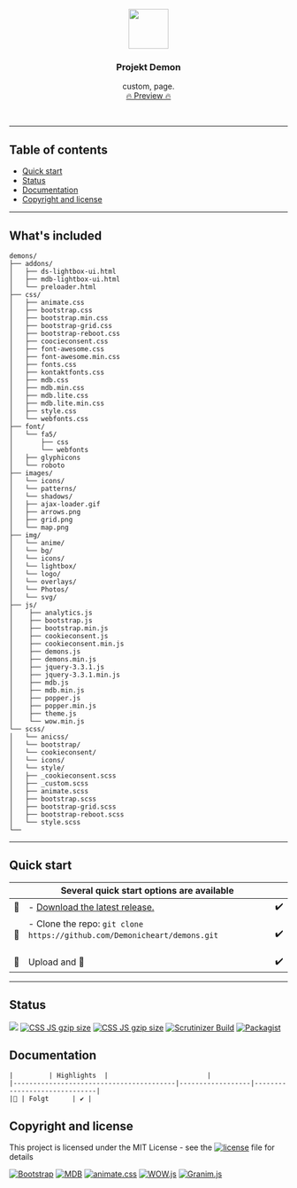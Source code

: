 <p align="center">
  <a href="https://demonicheart.github.io/demons/">
    <img src="https://cdn.jsdelivr.net/gh/demonicheart/demons@1/img/icons/android-chrome-72x72.png" alt="" width=72 height=72>
  </a>

  <h3 align="center">Projekt Demon</h3>

  <p align="center">
    custom, page.
    <br>
    <a href="https://demonicheart.github.io/demons/">🔥 Preview 🔥</a>
  </p>
</p>

<br>

________

## Table of contents

- [Quick start](#quick-start)
- [Status](#status)
- [Documentation](#documentation)
- [Copyright and license](#copyright-and-license)

________

## What's included

```
demons/
├── addons/
│   ├── ds-lightbox-ui.html
│   ├── mdb-lightbox-ui.html
│   └── preloader.html
├── css/
│   ├── animate.css
│   ├── bootstrap.css
│   ├── bootstrap.min.css
│   ├── bootstrap-grid.css
│   ├── bootstrap-reboot.css
│   ├── coocieconsent.css
│   ├── font-awesome.css
│   ├── font-awesome.min.css
│   ├── fonts.css
│   ├── kontaktfonts.css
│   ├── mdb.css
│   ├── mdb.min.css
│   ├── mdb.lite.css
│   ├── mdb.lite.min.css
│   ├── style.css
│   └── webfonts.css
├── font/
│   └── fa5/
│       ├── css
│       └── webfonts
│   ├── glyphicons
│   └── roboto
├── images/
│   └── icons/
│   └── patterns/
│   └── shadows/
│   ├── ajax-loader.gif
│   ├── arrows.png
│   ├── grid.png
│   └── map.png
├── img/
│   └── anime/
│   └── bg/
│   └── icons/
│   └── lightbox/
│   └── logo/
│   └── overlays/
│   └── Photos/
│   └── svg/
├── js/
│    ├── analytics.js
│    ├── bootstrap.js
│    ├── bootstrap.min.js
│    ├── cookieconsent.js
│    ├── cookieconsent.min.js
│    ├── demons.js
│    ├── demons.min.js
│    ├── jquery-3.3.1.js
│    ├── jquery-3.3.1.min.js
│    ├── mdb.js
│    ├── mdb.min.js
│    ├── popper.js
│    ├── popper.min.js
│    ├── theme.js
│    └── wow.min.js
└── scss/
│   └── anicss/
│   └── bootstrap/
│   └── cookieconsent/
│   └── icons/
│   └── style/
│   ├── _cookieconsent.scss
│   ├── _custom.scss
│   ├── animate.scss
│   ├── bootstrap.scss
│   ├── bootstrap-grid.scss
│   ├── bootstrap-reboot.scss
│   └── style.scss
└──
```

________

## Quick start

|         | Several quick start options are available  |                         |
|-----------------------------------------|------------------|------------------------------|
|💎 |- [Download the latest release.](https://github.com/Demonicheart/demons/archive/master.zip)⠀⠀⠀⠀⠀ | ✔️ |
|💽 |- Clone the repo: `git clone https://github.com/Demonicheart/demons.git`⠀⠀⠀⠀⠀ ⠀⠀⠀⠀⠀ ⠀⠀⠀⠀⠀ ⠀⠀⠀| ✔️ |
|📑 | Upload and 🌟 | ✔️ |

________

## Status

[![](https://data.jsdelivr.com/v1/package/gh/demonicheart/demons/badge?style=rounded)](https://www.jsdelivr.com/package/gh/demonicheart/demons)
[![CSS JS gzip size](https://img.shields.io/badge/gzip-size-blue.svg)](https://github.com/Demonicheart/demons)
[![CSS JS gzip size](https://img.shields.io/badge/min-size-orange.svg)](https://github.com/Demonicheart/demons)
[![Scrutinizer Build](https://img.shields.io/badge/Build-35%25%20--%20UP-green.svg)](https://github.com/Demonicheart/demons)
[![Packagist](https://img.shields.io/packagist/l/doctrine/orm.svg)](https://github.com/Demonicheart/demons/blob/master/LICENSE)


## Documentation

```
|         | Highlights  |                         |
|-----------------------------------------|------------------|------------------------------|
|💎 | Folgt⠀⠀⠀⠀ | ✔️ |
```

## Copyright and license

This project is licensed under the MIT License - see the [![license](https://img.shields.io/packagist/l/doctrine/orm.svg)](LICENSE) file for details

[![Bootstrap](https://img.shields.io/badge/Bootstrap-4-blue.svg)](https://getbootstrap.com/)
[![MDB](https://img.shields.io/badge/MDB-4.7.7-blue.svg)](https://mdbootstrap.com/)
[![animate.css](https://img.shields.io/badge/Animate-.css-orange.svg)](https://daneden.github.io/animate.css/)
[![WOW.js](https://img.shields.io/badge/WOW-.js-orange.svg)](https://github.com/matthieua/WOW)
[![Granim.js](https://img.shields.io/badge/Granim-.js-orange.svg)](https://github.com/sarcadass/granim.js)

